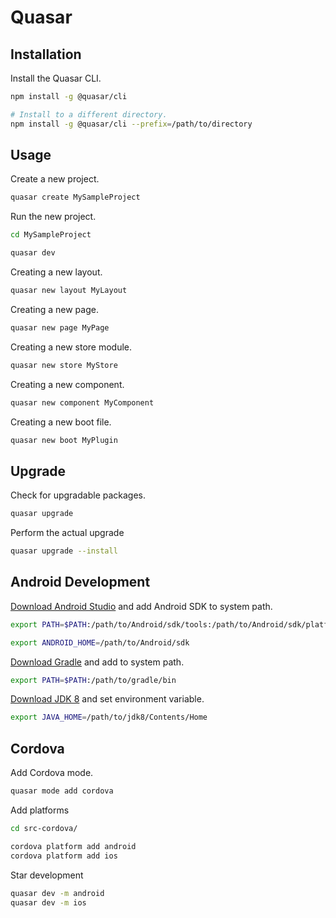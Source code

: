 Quasar
======


Installation
------------

Install the Quasar CLI.

```bash
npm install -g @quasar/cli

# Install to a different directory.
npm install -g @quasar/cli --prefix=/path/to/directory
```

Usage
-----

Create a new project.

```bash
quasar create MySampleProject
```

Run the new project.

```bash
cd MySampleProject
```

```bash
quasar dev
```

Creating a new layout.

```bash
quasar new layout MyLayout
```

Creating a new page.

```bash
quasar new page MyPage
```

Creating a new store module.

```bash
quasar new store MyStore
```

Creating a new component.

```bash
quasar new component MyComponent
```

Creating a new boot file.

```bash
quasar new boot MyPlugin
```

Upgrade
-------

Check for upgradable packages.

```bash
quasar upgrade
```

Perform the actual upgrade

```bash
quasar upgrade --install
```

Android Development
-------------------

[Download Android Studio](https://developer.android.com/studio) and add Android SDK to system path.

```bash
export PATH=$PATH:/path/to/Android/sdk/tools:/path/to/Android/sdk/platform-tools

export ANDROID_HOME=/path/to/Android/sdk
```

[Download Gradle](https://gradle.org/releases/) and add to system path.

```bash
export PATH=$PATH:/path/to/gradle/bin
```

[Download JDK 8](https://adoptopenjdk.net/releases.html#x64_mac) and set environment variable.

```bash
export JAVA_HOME=/path/to/jdk8/Contents/Home
```

Cordova
-------

Add Cordova mode.

```bash
quasar mode add cordova
```

Add platforms

```bash
cd src-cordova/

cordova platform add android
cordova platform add ios
```

Star development

```bash
quasar dev -m android
quasar dev -m ios
```